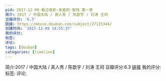 ```yaml
---
pid: 2017-12-09-看过电影-亲爱的·客栈 第一季
简介: 2017 / 中国大陆 / 真人秀 / 陈歆宇 / 刘涛 王珂
豆瓣评分: '6.3'
链接: https://movie.douban.com/subject/27115344/
创建时间: '2017-12-09 14:55:37'
我的评分:
标签:
评论:
tags: [douban]
categories: [timeline]
---
```

简介:2017 / 中国大陆 / 真人秀 / 陈歆宇 / 刘涛 王珂
豆瓣评分:6.3
[链接](https://movie.douban.com/subject/27115344/)
我的评分:
标签:
评论:

